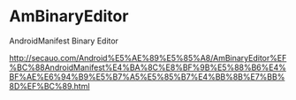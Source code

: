 # AmBinaryEditor

AndroidManifest Binary Editor

http://secauo.com/Android%E5%AE%89%E5%85%A8/AmBinaryEditor%EF%BC%88AndroidManifest%E4%BA%8C%E8%BF%9B%E5%88%B6%E4%BF%AE%E6%94%B9%E5%B7%A5%E5%85%B7%E4%BB%8B%E7%BB%8D%EF%BC%89.html

